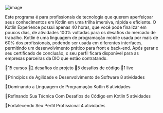 ![image](https://user-images.githubusercontent.com/89542446/202451137-bc3802f5-26b3-4af1-9cd3-9bd5c056feb7.png)

Este programa é para profissionais de tecnologia que querem aperfeiçoar seus conhecimentos em Kotlin em uma trilha imersiva, rápida e eficiente. O Kotlin Experience possui apenas 40 horas, que você pode finalizar em poucos dias, de atividades 100% voltadas para os desafios do mercado de trabalho. Kotlin é uma linguagem de programação mobile usada por mais de 60% dos profissionais, podendo ser usada em diferentes interfaces, permitindo um desenvolvimento prático para front e back-end. Após gerar o seu certificado de conclusão, o seu perfil ficará disponível para as empresas parceiras da DIO que estão contratando.

🔸15 cursos 🔸2 desafios de projeto 🔸5 desafios de código 🔸1 live

🔹Princípios de Agilidade e Desenvolvimento de Software
8 atividades

🔹Dominando a Linguagem de Programação Kotlin
6 atividades

🔹Refinando Sua Técnica Com Desafios de Código em Kotlin
5 atividades

🔹Fortalecendo Seu Perfil Profissional
4 atividades
